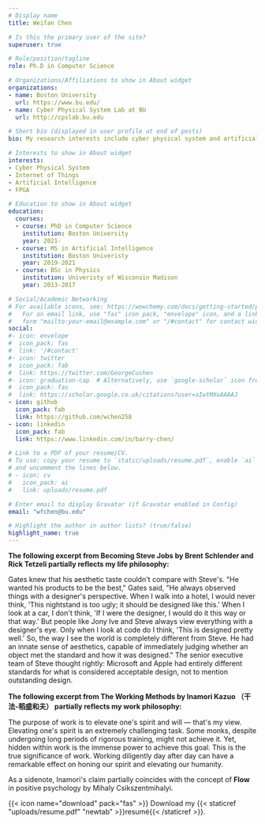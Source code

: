 ```yaml
---
# Display name
title: Weifan Chen 

# Is this the primary user of the site?
superuser: true

# Role/position/tagline
role: Ph.D in Computer Science

# Organizations/Affiliations to show in About widget
organizations:
- name: Boston University
  url: https://www.bu.edu/
- name: Cyber Physical System Lab at BU
  url: http://cpslab.bu.edu

# Short bio (displayed in user profile at end of posts)
bio: My research interests include cyber physical system and artificial intelligence.

# Interests to show in About widget
interests:
- Cyber Physical System
- Internet of Things
- Artificial Intelligence
- FPGA

# Education to show in About widget
education:
  courses:
  - course: PhD in Computer Science
    institution: Boston University
    year: 2021-
  - course: MS in Artificial Intelligence
    institution: Boston Univeristy
    year: 2019-2021
  - course: BSc in Physics
    institution: Univeristy of Wisconsin Madison
    year: 2013-2017

# Social/Academic Networking
# For available icons, see: https://wowchemy.com/docs/getting-started/page-builder/#icons
#   For an email link, use "fas" icon pack, "envelope" icon, and a link in the
#   form "mailto:your-email@example.com" or "/#contact" for contact widget.
social:
#- icon: envelope
#  icon_pack: fas
#  link: '/#contact'
#- icon: twitter
#  icon_pack: fab
#  link: https://twitter.com/GeorgeCushen
#- icon: graduation-cap  # Alternatively, use `google-scholar` icon from `ai` icon pack
#  icon_pack: fas
#  link: https://scholar.google.co.uk/citations?user=sIwtMXoAAAAJ
- icon: github
  icon_pack: fab
  link: https://github.com/wchen258 
- icon: linkedin
  icon_pack: fab
  link: https://www.linkedin.com/in/barry-chen/ 

# Link to a PDF of your resume/CV.
# To use: copy your resume to `static/uploads/resume.pdf`, enable `ai` icons in `params.toml`, 
# and uncomment the lines below.
# - icon: cv
#   icon_pack: ai
#   link: uploads/resume.pdf

# Enter email to display Gravatar (if Gravatar enabled in Config)
email: "wfchen@bu.edu"

# Highlight the author in author lists? (true/false)
highlight_name: true
---
```


<!-- I am a Ph.D student at Boston University Computer Science Department Cyber Physical Lab, focusing on heterogeneis heterogeneous System-on-Chip development, and tackling on multi-core real-time scheduling problems. My daily research equips me with confidence to interact with both software and hardware (even design my own hardware!). I also take interests in artificial intelligence, which enables me to implement machine learning algorithm to solve practical problems. I affiliate with Bio-imaging Informatic Lab at Boston Univeristy Medical School, where my machine learning code could really put into use.  -->

**The following excerpt from Becoming Steve Jobs by Brent Schlender and Rick Tetzeli partially reflects my life philosophy:**

Gates knew that his aesthetic taste couldn't compare with Steve's. "He wanted his products to be the best," Gates said, "He always observed things with a designer's perspective. When I walk into a hotel, I would never think, 'This nightstand is too ugly; it should be designed like this.' When I look at a car, I don't think, 'If I were the designer, I would do it this way or that way.' But people like Jony Ive and Steve always view everything with a designer's eye. Only when I look at code do I think, 'This is designed pretty well.' So, the way I see the world is completely different from Steve. He had an innate sense of aesthetics, capable of immediately judging whether an object met the standard and how it was designed." The senior executive team of Steve thought rightly: Microsoft and Apple had entirely different standards for what is considered acceptable design, not to mention outstanding design.

**The following excerpt from The Working Methods by Inamori Kazuo （干法-稻盛和夫） partially reflects my work philosophy:**

The purpose of work is to elevate one's spirit and will — that's my view. Elevating one's spirit is an extremely challenging task. Some monks, despite undergoing long periods of rigorous training, might not achieve it. Yet, hidden within work is the immense power to achieve this goal. This is the true significance of work. Working diligently day after day can have a remarkable effect on honing our spirit and elevating our humanity.

As a sidenote, Inamori's claim partially coincides with the concept of **Flow** in positive psychology by Mihaly Csikszentmihalyi.

{{< icon name="download" pack="fas" >}} Download my {{< staticref "uploads/resume.pdf" "newtab" >}}resumé{{< /staticref >}}.
